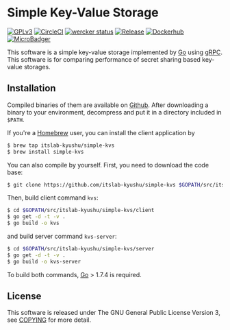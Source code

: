 # Simple Key-Value Storage
[![GPLv3](https://img.shields.io/badge/license-GPLv3-blue.svg)](https://www.gnu.org/copyleft/gpl.html)
[![CircleCI](https://circleci.com/gh/itslab-kyushu/simple-kvs/tree/master.svg?style=svg)](https://circleci.com/gh/itslab-kyushu/simple-kvs/tree/master)
[![wercker status](https://app.wercker.com/status/717adbfffa215daf21462bfa273a5a16/s/master "wercker status")](https://app.wercker.com/project/byKey/717adbfffa215daf21462bfa273a5a16)
[![Release](https://img.shields.io/badge/release-0.1.0-brightgreen.svg)](https://github.com/itslab-kyushu/simple-kvs/releases/tag/v0.1.0)
[![Dockerhub](https://img.shields.io/badge/dockerhub-itslabq%2Fsimple--kvs-blue.svg)](https://hub.docker.com/r/itslabq/simple-kvs/)
[![MicroBadger](https://images.microbadger.com/badges/image/itslabq/simple-kvs.svg)](https://microbadger.com/images/itslabq/simple-kvs)

This software is a simple key-value storage implemented by
[Go](https://golang.org/) using [gRPC](http://www.grpc.io/).
This software is for comparing performance of secret sharing based key-value
storages.


## Installation
Compiled binaries of them are available on
[Github](https://github.com/itslab-kyushu/simple-kvs/releases).
After downloading a binary to your environment,
decompress and put it in a directory included in `$PATH`.

If you're a [Homebrew](http://brew.sh/) user,
you can install the client application by

```sh
$ brew tap itslab-kyushu/simple-kvs
$ brew install simple-kvs
```

You can also compile by yourself.
First, you need to download the code base:

```sh
$ git clone https://github.com/itslab-kyushu/simple-kvs $GOPATH/src/itslab-kyushu/simple-kvs
```

Then, build client command `kvs`:

```sh
$ cd $GOPATH/src/itslab-kyushu/simple-kvs/client
$ go get -d -t -v .
$ go build -o kvs
```

and build server command `kvs-server`:

```sh
$ cd $GOPATH/src/itslab-kyushu/simple-kvs/server
$ go get -d -t -v .
$ go build -o kvs-server
```

To build both commands, [Go](https://golang.org/) > 1.7.4 is required.

## License
This software is released under The GNU General Public License Version 3,
see [COPYING](COPYING) for more detail.
